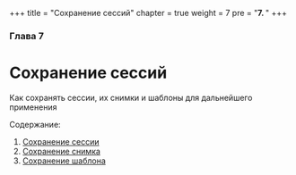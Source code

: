 +++
title = "Сохранение сессий"
chapter = true
weight = 7
pre = "<b>7. </b>"
+++

### Глава 7
# Сохранение сессий

Как сохранять сессии, их снимки и шаблоны для дальнейшего применения

Содержание:

1. [Сохранение сессии](saving-a-session/)
2. [Сохранение снимка](saving-a-snapshot/)
3. [Сохранение шаблона](saving-a-template/)